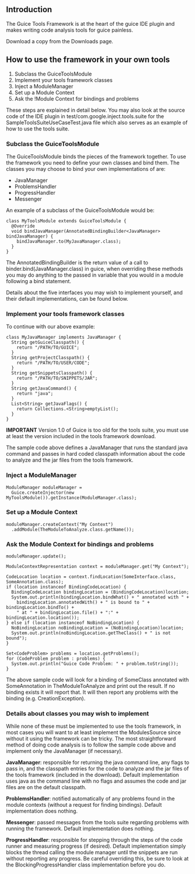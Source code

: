 ## Introduction ##

The Guice Tools Framework is at the heart of the guice IDE plugin and makes writing code analysis tools for guice painless.

Download a copy from the Downloads page.


## How to use the framework in your own tools ##

  1. Subclass the GuiceToolsModule
  1. Implement your tools framework classes
  1. Inject a ModuleManager
  1. Set up a Module Context
  1. Ask the !Module Context for bindings and problems

These steps are explained in detail below.  You may also look at the source code of the IDE plugin in test/com.google.inject.tools.suite for the SampleToolsSuiteUseCaseTest.java file which also serves as an example of how to use the tools suite.

### Subclass the GuiceToolsModule ###

The GuiceToolsModule binds the pieces of the framework together.  To use the framework you need to define your own classes and bind them.  The classes you may choose to bind your own implementations of are:
  * JavaManager
  * ProblemsHandler
  * ProgressHandler
  * Messenger

An example of a subclass of the GuiceToolsModule would be:
```
class MyToolsModule extends GuiceToolsModule {
  @Override
  void bindJavaManager(AnnotatedBindingBuilder<JavaManager> bindJavaManager) {
    bindJavaManager.to(MyJavaManager.class);
  }
}
```

The AnnotatedBindingBuilder<JavaManager> is the return value of a call to binder.bind(JavaManager.class) in guice, when overriding these methods you may do anything to the passed in variable that you would in a module following a bind statement.

Details about the five interfaces you may wish to implement yourself, and their default implementations, can be found below.

### Implement your tools framework classes ###

To continue with our above example:
```
class MyJavaManager implements JavaManager {
  String getGuiceClasspath() {
    return "/PATH/TO/GUICE";
  }
  String getProjectClasspath() {
    return "/PATH/TO/USER/CODE";
  }
  String getSnippetsClasspath() {
    return "/PATH/TO/SNIPPETS/JAR";
  }
  String getJavaCommand() {
    return "java";
  }
  List<String> getJavaFlags() {
    return Collections.<String>emptyList();
  }
}
```

**IMPORTANT** Version 1.0 of Guice is too old for the tools suite, you must use at least the version included in the tools framework download.

The sample code above defines a JavaManager that runs the standard java command and passes in hard coded classpath information about the code to analyze and the jar files from the tools framework.

### Inject a ModuleManager ###

```
ModuleManager moduleManager =
  Guice.createInjector(new MyToolsModule()).getInstance(ModuleManager.class);
```

### Set up a Module Context ###

```
moduleManager.createContext("My Context")
  .addModule(TheModuleToAnalyze.class.getName());
```

### Ask the Module Context for bindings and problems ###

```
moduleManager.update();

ModuleContextRepresentation context = moduleManager.get("My Context");

CodeLocation location = context.findLocation(SomeInterface.class, SomeAnnotation.class);
if (location instanceof BindingCodeLocation) {
  BindingCodeLocation bindingLocation = (BindingCodeLocation)location;
  System.out.println(bindingLocation.bindWhat() + " annotated with " +
    bindingLocation.annotatedWith() + " is bound to " + bindingLocation.bindTo() +
    " at " + bindingLocation.file() + ":" + bindingLocation.location());
} else if (location instanceof NoBindingLocation) {
  NoBindingLocation noBindingLocation = (NoBindingLocation)location;
  System.out.println(noBindingLocation.getTheClass() + " is not bound");
}

Set<CodeProblem> problems = location.getProblems();
for (CodeProblem problem : problems) {
  System.out.println("Guice Code Problem: " + problem.toString());
}
```

The above sample code will look for a binding of SomeClass annotated with SomeAnnotation in TheModuleToAnalyze and print out the result.  If no binding exists it will report that.  It will then report any problems with the binding (e.g. CreationException).

### Details about classes you may wish to implement ###

While none of these must be implemented to use the tools framework, in most cases you will want to at least implement the ModulesSource since without it using the framework can be tricky.  The most straightforward method of doing code analysis is to follow the sample code above and implement only the JavaManager (if necessary).

**JavaManager**: responsible for returning the java command line, any flags to pass in, and the classpath entries for the code to analyze and the jar files of the tools framework (included in the download).  Default implementation uses java as the command line with no flags and assumes the code and jar files are on the default classpath.

**ProblemsHandler**: notified automatically of any problems found in the module contexts (without a request for finding bindings).  Default implementation does nothing.

**Messenger**: passed messages from the tools suite regarding problems with running the framework.  Default implementation does nothing.

**ProgressHandler**: responsible for stepping through the steps of the code runner and measuring progress (if desired).  Default implementation simply blocks the thread calling the module manager until the snippets are run without reporting any progress.  Be careful overriding this, be sure to look at the BlockingProgressHandler class implementation before you do.